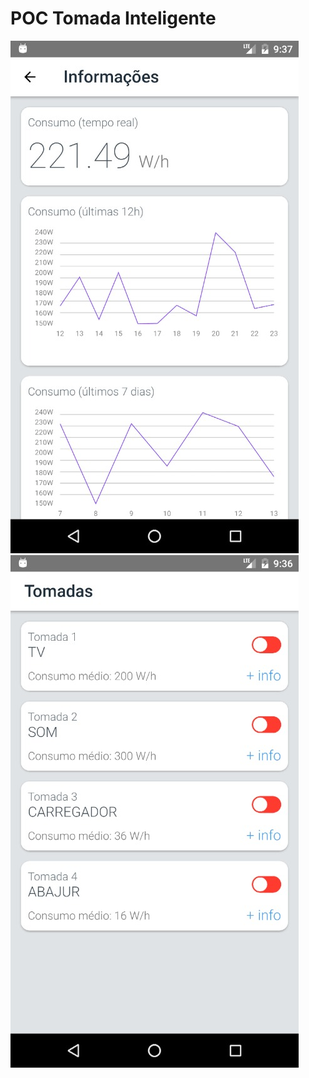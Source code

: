 # POC Tomada Inteligente
![SS1](https://github.com/rooque/rn-tomada-inteligente/raw/master/ss_1.jpeg)
![SS2](https://github.com/rooque/rn-tomada-inteligente/raw/master/ss_2.jpeg)
